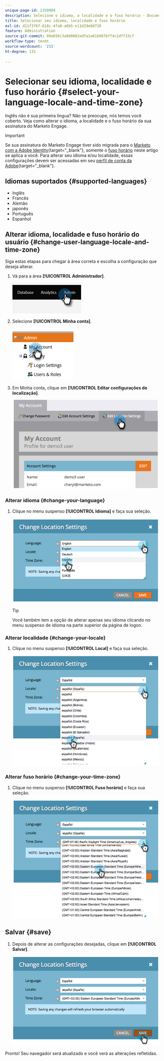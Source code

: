 ```yaml
---
unique-page-id: 2359904
description: Selecione o idioma, a localidade e o fuso horário - Documentação do Marketo - Documentação do produto
title: Selecionar seu idioma, localidade e fuso horário
exl-id: d11f376f-618c-4fa8-a6b5-e11d29e8d728
feature: Administration
source-git-commit: 09a656c3a0d0002edfa1a61b987bff4c1dff33cf
workflow-type: tm+mt
source-wordcount: '215'
ht-degree: 11%

---
```


# Selecionar seu idioma, localidade e fuso horário {#select-your-language-locale-and-time-zone}

Inglês não é sua primeira língua? Não se preocupe, nós temos você coberto. Veja como alterar o idioma, a localidade e o fuso horário da sua assinatura do Marketo Engage.

>[!IMPORTANT]
>
>Se sua assinatura do Marketo Engage tiver sido migrada para o [Marketo com a Adobe Identity](/help/marketo/product-docs/administration/marketo-with-adobe-identity/adobe-identity-management-overview.md){target="_blank"}, somente o [fuso horário](#change-your-time-zone) neste artigo se aplica a você. Para alterar seu idioma e/ou localidade, essas configurações devem ser acessadas em seu [perfil de conta da Adobe](https://account.adobe.com/profile){target="_blank"}.

## Idiomas suportados {#supported-languages}

* Inglês
* Francês
* Alemão
* japonês
* Português
* Espanhol

## Alterar idioma, localidade e fuso horário do usuário {#change-user-language-locale-and-time-zone}

Siga estas etapas para chegar à área correta e escolha a configuração que deseja alterar.

1. Vá para a área **[!UICONTROL Administrador]**.

   ![](assets/select-your-language-locale-and-time-zone-1.png)

1. Selecione **[!UICONTROL Minha conta]**.

   ![](assets/select-your-language-locale-and-time-zone-2.png)

1. Em Minha conta, clique em **[!UICONTROL Editar configurações de localização]**.

   ![](assets/select-your-language-locale-and-time-zone-3.png)

### Alterar idioma {#change-your-language}

1. Clique no menu suspenso **[!UICONTROL Idioma]** e faça sua seleção.

   ![](assets/select-your-language-locale-and-time-zone-4.png)

   >[!TIP]
   >
   >Você também tem a opção de alterar apenas seu idioma clicando no menu suspenso de idioma na parte superior da página de logon.

### Alterar localidade {#change-your-locale}

1. Clique no menu suspenso **[!UICONTROL Local]** e faça sua seleção.

   ![](assets/select-your-language-locale-and-time-zone-5.png)

### Alterar fuso horário {#change-your-time-zone}

1. Clique no menu suspenso **[!UICONTROL Fuso horário]** e faça sua seleção.

   ![](assets/select-your-language-locale-and-time-zone-6.png)

## Salvar {#save}

1. Depois de alterar as configurações desejadas, clique em **[!UICONTROL Salvar]**.

   ![](assets/select-your-language-locale-and-time-zone-7.png)

Pronto! Seu navegador será atualizado e você verá as alterações refletidas.
